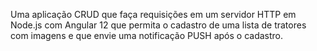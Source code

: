 Uma aplicação CRUD que faça requisições em um servidor HTTP em Node.js com Angular 12 que
permita o cadastro de uma lista de tratores com imagens e que envie uma notificação PUSH após o
cadastro.
